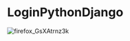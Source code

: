 # LoginPythonDjango
![firefox_GsXAtrnz3k](https://github.com/user-attachments/assets/43046079-7691-434f-82a3-62592b6c17b1)
